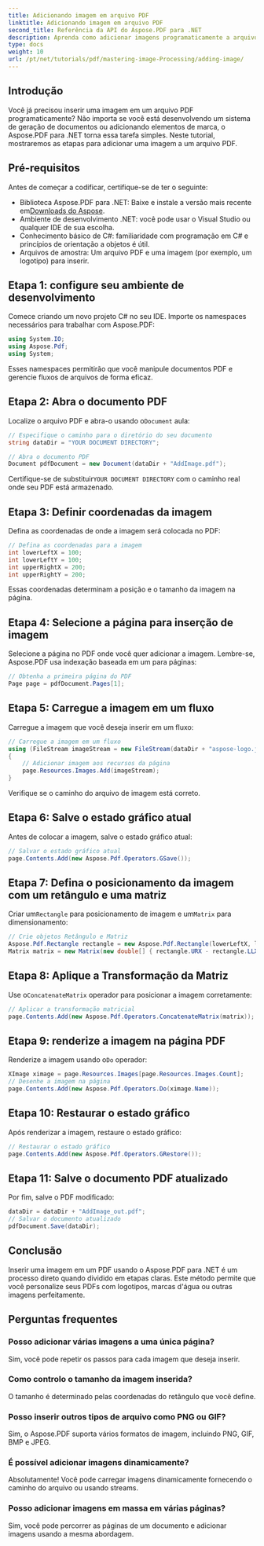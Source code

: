 ```yaml
---
title: Adicionando imagem em arquivo PDF
linktitle: Adicionando imagem em arquivo PDF
second_title: Referência da API do Aspose.PDF para .NET
description: Aprenda como adicionar imagens programaticamente a arquivos PDF com Aspose.PDF para .NET. Este tutorial abrangente abrange cada etapa, desde a configuração do seu ambiente até a renderização de imagens em páginas específicas.
type: docs
weight: 10
url: /pt/net/tutorials/pdf/mastering-image-Processing/adding-image/
---
```

## Introdução

Você já precisou inserir uma imagem em um arquivo PDF programaticamente? Não importa se você está desenvolvendo um sistema de geração de documentos ou adicionando elementos de marca, o Aspose.PDF para .NET torna essa tarefa simples. Neste tutorial, mostraremos as etapas para adicionar uma imagem a um arquivo PDF.

## Pré-requisitos

Antes de começar a codificar, certifique-se de ter o seguinte:

-  Biblioteca Aspose.PDF para .NET: Baixe e instale a versão mais recente em[Downloads do Aspose](https://releases.aspose.com/pdf/net/).
- Ambiente de desenvolvimento .NET: você pode usar o Visual Studio ou qualquer IDE de sua escolha.
- Conhecimento básico de C#: familiaridade com programação em C# e princípios de orientação a objetos é útil.
- Arquivos de amostra: Um arquivo PDF e uma imagem (por exemplo, um logotipo) para inserir.

## Etapa 1: configure seu ambiente de desenvolvimento

Comece criando um novo projeto C# no seu IDE. Importe os namespaces necessários para trabalhar com Aspose.PDF:

```csharp
using System.IO;
using Aspose.Pdf;
using System;
```

Esses namespaces permitirão que você manipule documentos PDF e gerencie fluxos de arquivos de forma eficaz.

## Etapa 2: Abra o documento PDF

 Localize o arquivo PDF e abra-o usando o`Document` aula:

```csharp
// Especifique o caminho para o diretório do seu documento
string dataDir = "YOUR DOCUMENT DIRECTORY";

// Abra o documento PDF
Document pdfDocument = new Document(dataDir + "AddImage.pdf");
```

 Certifique-se de substituir`YOUR DOCUMENT DIRECTORY` com o caminho real onde seu PDF está armazenado.

## Etapa 3: Definir coordenadas da imagem

Defina as coordenadas de onde a imagem será colocada no PDF:

```csharp
// Defina as coordenadas para a imagem
int lowerLeftX = 100;
int lowerLeftY = 100;
int upperRightX = 200;
int upperRightY = 200;
```

Essas coordenadas determinam a posição e o tamanho da imagem na página.

## Etapa 4: Selecione a página para inserção de imagem

Selecione a página no PDF onde você quer adicionar a imagem. Lembre-se, Aspose.PDF usa indexação baseada em um para páginas:

```csharp
// Obtenha a primeira página do PDF
Page page = pdfDocument.Pages[1];
```

## Etapa 5: Carregue a imagem em um fluxo

Carregue a imagem que você deseja inserir em um fluxo:

```csharp
// Carregue a imagem em um fluxo
using (FileStream imageStream = new FileStream(dataDir + "aspose-logo.jpg", FileMode.Open))
{
    // Adicionar imagem aos recursos da página
    page.Resources.Images.Add(imageStream);
}
```

Verifique se o caminho do arquivo de imagem está correto.

## Etapa 6: Salve o estado gráfico atual

Antes de colocar a imagem, salve o estado gráfico atual:

```csharp
// Salvar o estado gráfico atual
page.Contents.Add(new Aspose.Pdf.Operators.GSave());
```

## Etapa 7: Defina o posicionamento da imagem com um retângulo e uma matriz

 Criar um`Rectangle` para posicionamento de imagem e um`Matrix` para dimensionamento:

```csharp
// Crie objetos Retângulo e Matriz
Aspose.Pdf.Rectangle rectangle = new Aspose.Pdf.Rectangle(lowerLeftX, lowerLeftY, upperRightX, upperRightY);
Matrix matrix = new Matrix(new double[] { rectangle.URX - rectangle.LLX, 0, 0, rectangle.URY - rectangle.LLY, rectangle.LLX, rectangle.LLY });
```

## Etapa 8: Aplique a Transformação da Matriz

 Use o`ConcatenateMatrix` operador para posicionar a imagem corretamente:

```csharp
// Aplicar a transformação matricial
page.Contents.Add(new Aspose.Pdf.Operators.ConcatenateMatrix(matrix));
```

## Etapa 9: renderize a imagem na página PDF

 Renderize a imagem usando o`Do` operador:

```csharp
XImage ximage = page.Resources.Images[page.Resources.Images.Count];
// Desenhe a imagem na página
page.Contents.Add(new Aspose.Pdf.Operators.Do(ximage.Name));
```

## Etapa 10: Restaurar o estado gráfico

Após renderizar a imagem, restaure o estado gráfico:

```csharp
// Restaurar o estado gráfico
page.Contents.Add(new Aspose.Pdf.Operators.GRestore());
```

## Etapa 11: Salve o documento PDF atualizado

Por fim, salve o PDF modificado:

```csharp
dataDir = dataDir + "AddImage_out.pdf";
// Salvar o documento atualizado
pdfDocument.Save(dataDir);
```

## Conclusão

Inserir uma imagem em um PDF usando o Aspose.PDF para .NET é um processo direto quando dividido em etapas claras. Este método permite que você personalize seus PDFs com logotipos, marcas d'água ou outras imagens perfeitamente.

## Perguntas frequentes

### Posso adicionar várias imagens a uma única página?
Sim, você pode repetir os passos para cada imagem que deseja inserir.

### Como controlo o tamanho da imagem inserida?
O tamanho é determinado pelas coordenadas do retângulo que você define.

### Posso inserir outros tipos de arquivo como PNG ou GIF?
Sim, o Aspose.PDF suporta vários formatos de imagem, incluindo PNG, GIF, BMP e JPEG.

### É possível adicionar imagens dinamicamente?
Absolutamente! Você pode carregar imagens dinamicamente fornecendo o caminho do arquivo ou usando streams.

### Posso adicionar imagens em massa em várias páginas?
Sim, você pode percorrer as páginas de um documento e adicionar imagens usando a mesma abordagem.